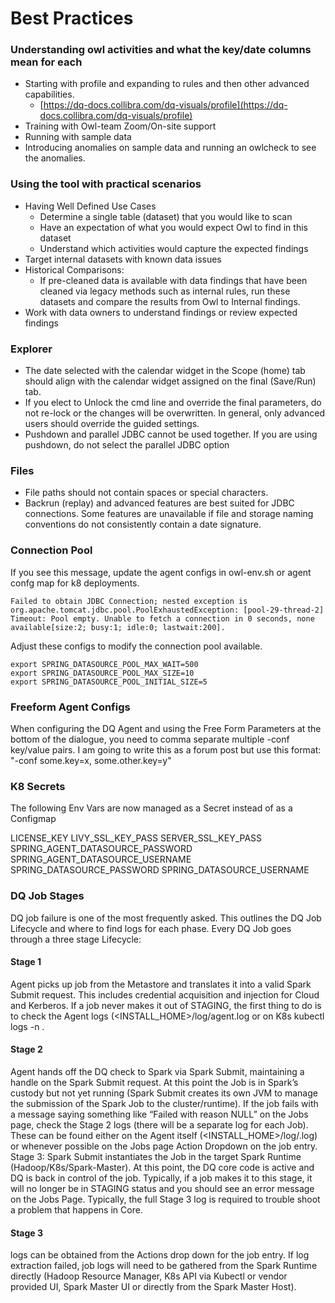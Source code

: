 # Best Practices

### **Understanding owl activities and what the key/date columns mean for each**

* Starting with profile and expanding to rules and then other advanced capabilities. &#x20;
  * [https://dq-docs.collibra.com/dq-visuals/profile](https://dq-docs.collibra.com/dq-visuals/profile)
* Training with Owl-team Zoom/On-site support&#x20;
* Running with sample data&#x20;
* Introducing anomalies on sample data and running an owlcheck to see the anomalies.

### **Using the tool with practical scenarios**

* Having Well Defined Use Cases
  * Determine a single table (dataset) that you would like to scan
  * Have an expectation of what you would expect Owl to find in this dataset
  * Understand which activities would capture the expected findings
* Target internal datasets with known data issues
* Historical Comparisons:
  * If pre-cleaned data is available with data findings that have been cleaned via legacy methods such as internal rules, run these datasets and compare the results from Owl to Internal findings.
* Work with data owners to understand findings or review expected findings

### Explorer

* The date selected with the calendar widget in the Scope (home) tab should align with the calendar widget assigned on the final (Save/Run) tab.&#x20;
* If you elect to Unlock the cmd line and override the final parameters, do not re-lock or the changes will be overwritten.  In general, only advanced users should override the guided settings.
* Pushdown and parallel JDBC cannot be used together. If you are using pushdown, do not select the parallel JDBC option

### Files

* File paths should not contain spaces or special characters.&#x20;
* Backrun (replay) and advanced features are best suited for JDBC connections.  Some features are unavailable if file and storage naming conventions do not consistently contain a date signature.&#x20;

### Connection Pool

If you see this message, update the agent configs in owl-env.sh or agent confg map for k8 deployments.

```
Failed to obtain JDBC Connection; nested exception is org.apache.tomcat.jdbc.pool.PoolExhaustedException: [pool-29-thread-2] Timeout: Pool empty. Unable to fetch a connection in 0 seconds, none available[size:2; busy:1; idle:0; lastwait:200].
```

Adjust these configs to modify the connection pool available.

```
export SPRING_DATASOURCE_POOL_MAX_WAIT=500
export SPRING_DATASOURCE_POOL_MAX_SIZE=10
export SPRING_DATASOURCE_POOL_INITIAL_SIZE=5
```

### Freeform Agent Configs

When configuring the DQ Agent and using the Free Form Parameters at the bottom of the dialogue, you need to comma separate multiple -conf key/value pairs. I am going to write this as a forum post but use this format: "-conf some.key=x, some.other.key=y"

### K8 Secrets

The following Env Vars are now managed as a Secret instead of as a Configmap

LICENSE\_KEY LIVY\_SSL\_KEY\_PASS SERVER\_SSL\_KEY\_PASS SPRING\_AGENT\_DATASOURCE\_PASSWORD SPRING\_AGENT\_DATASOURCE\_USERNAME SPRING\_DATASOURCE\_PASSWORD SPRING\_DATASOURCE\_USERNAME

### DQ Job Stages

DQ job failure is one of the most frequently asked. This outlines the DQ Job Lifecycle and where to find logs for each phase. Every DQ Job goes through a three stage Lifecycle:&#x20;

#### Stage 1

Agent picks up job from the Metastore and translates it into a valid Spark Submit request. This includes credential acquisition and injection for Cloud and Kerberos. If a job never makes it out of STAGING, the first thing to do is to check the Agent logs (\<INSTALL\_HOME>/log/agent.log or on K8s kubectl logs -n .&#x20;

#### Stage 2&#x20;

Agent hands off the DQ check to Spark via Spark Submit, maintaining a handle on the Spark Submit request. At this point the Job is in Spark’s custody but not yet running (Spark Submit creates its own JVM to manage the submission of the Spark Job to the cluster/runtime). If the job fails with a message saying something like “Failed with reason NULL” on the Jobs page, check the Stage 2 logs (there will be a separate log for each Job). These can be found either on the Agent itself (\<INSTALL\_HOME>/log/.log) or whenever possible on the Jobs page Action Dropdown on the job entry. Stage 3: Spark Submit instantiates the Job in the target Spark Runtime (Hadoop/K8s/Spark-Master). At this point, the DQ core code is active and DQ is back in control of the job. Typically, if a job makes it to this stage, it will no longer be in STAGING status and you should see an error message on the Jobs Page. Typically, the full Stage 3 log is required to trouble shoot a problem that happens in Core.&#x20;

#### Stage 3

logs can be obtained from the Actions drop down for the job entry. If log extraction failed, job logs will need to be gathered from the Spark Runtime directly (Hadoop Resource Manager, K8s API via Kubectl or vendor provided UI, Spark Master UI or directly from the Spark Master Host).
